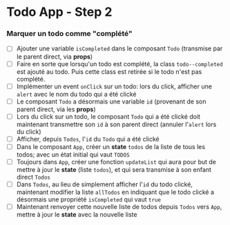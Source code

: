 # Todo App - Step 2

### Marquer un todo comme "complété"

- [ ] Ajouter une variable `isCompleted` dans le composant `Todo` (transmise par le parent direct, via __props__)
- [ ] Faire en sorte que lorsqu'un todo est complété, la class `todo--completed` est ajouté au todo. Puis cette class est retirée si le todo n'est pas complété.
- [ ] Implémenter un event `onClick` sur un todo: lors du click, afficher une `alert` avec le nom du todo qui a été clické
- [ ] Le composant `Todo` a désormais une variable `id` (provenant de son parent direct, via les __props__)
- [ ] Lors du click sur un todo, le composant `Todo` qui a été clické doit maintenant transmettre son `id` à son parent direct (annuler l'`alert` lors du click)
- [ ] Afficher, depuis `Todos`, l'`id` du `Todo` qui a été clické
- [ ] Dans le composant `App`, créer un __state__ `todos` de la liste de tous les todos; avec un état initial qui vaut `TODOS`
- [ ] Toujours dans `App`, créer une fonction `updateList` qui aura pour but de mettre à jour le __state__ (liste `todos`), et qui sera transmise à son enfant direct `Todos`
- [ ] Dans `Todos`, au lieu de simplement afficher l'`id` du todo clické, maintenant modifier la liste `allTodos` en indiquant que le todo clické a désormais une propriété `isCompleted` qui vaut `true`
- [ ] Maintenant renvoyer cette nouvelle liste de todos depuis `Todos` vers `App`, mettre à jour le __state__ avec la nouvelle liste